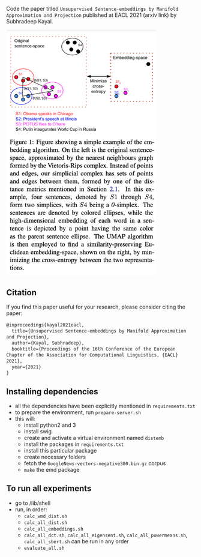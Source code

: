 Code the paper titled `Unsupervised Sentence-embeddings by Manifold Approximation and Projection` published at EACL 2021 (arxiv link) by Subhradeep Kayal.

<img src="distance-embed.png" width="400"/>

## Citation
If you find this paper useful for your research, please consider citing the paper:

```
@inproceedings{kayal2021eacl,
  title={Unsupervised Sentence-embeddings by Manifold Approximation and Projection},
  author={Kayal, Subhradeep},
  booktitle={Proceedings of the 16th Conference of the European Chapter of the Association for Computational Linguistics, {EACL} 2021},
  year={2021}
}
```

## Installing dependencies
- all the dependencies have been explicitly mentioned in `requirements.txt`
- to prepare the environment, run `prepare-server.sh`
- this will:
	- install python2 and 3
	- install swig
	- create and activate a virtual environment named `distemb`
	- install the packages in `requirements.txt`
	- install this particular package
	- create necessary folders
	- fetch the `GoogleNews-vectors-negative300.bin.gz` corpus
	- `make` the emd package

## To run all experiments
- go to /lib/shell
- run, in order:
    - `calc_wmd_dist.sh`
    - `calc_all_dist.sh`
    - `calc_all_embeddings.sh`
    - `calc_all_dct.sh`, `calc_all_eigensent.sh`, `calc_all_powermeans.sh`, `calc_all_sbert.sh` can be run in any order
    - `evaluate_all.sh`
